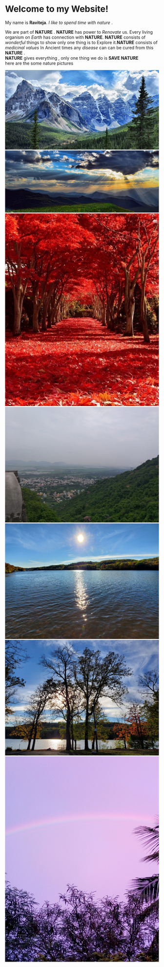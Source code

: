# Welcome to my Website!


My name is **Raviteja**. _I like to spend time with nature_ .  


 We are part of **NATURE** . **NATURE** has power to _Renovate_ us. Every living organism on _Earth_ has connection with **NATURE**. **NATURE** consists of _wonderful_ things to show only one thing is to Explore it.**NATURE** consists of _medicinal values_ In Ancient times any _disease_ can can be cured from this **NATURE** .    
            **NATURE** gives everything , only one thing we do is **SAVE NATURE**  
here are the some nature pictures


![ mountain pic](mountain-pic.jpg)    
![nature pic 1](nature-pic-1.jpg)    
![nature pic 2](nature-pic-2.jpg)    
 ![nature pic 3](nature-pic-3.jpg)   
![nature pic 4](naturepic4.jpg)  
![nature pic 5](naturepic5.jpg)  
![rainbow](rainbow.jpg)  